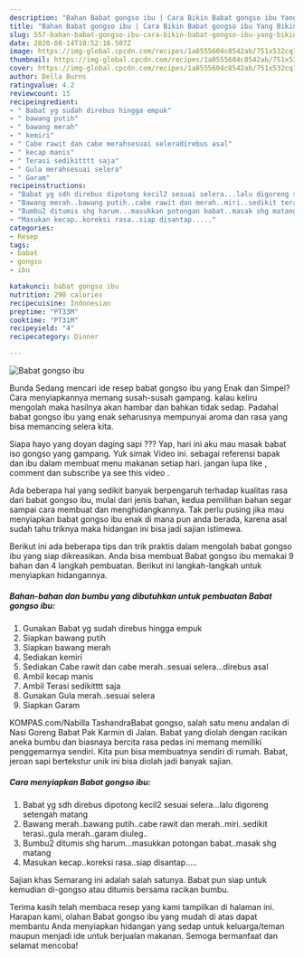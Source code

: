 ```yaml
---
description: "Bahan Babat gongso ibu | Cara Bikin Babat gongso ibu Yang Bikin Ngiler"
title: "Bahan Babat gongso ibu | Cara Bikin Babat gongso ibu Yang Bikin Ngiler"
slug: 557-bahan-babat-gongso-ibu-cara-bikin-babat-gongso-ibu-yang-bikin-ngiler
date: 2020-08-14T10:52:16.507Z
image: https://img-global.cpcdn.com/recipes/1a8555604c8542ab/751x532cq70/babat-gongso-ibu-foto-resep-utama.jpg
thumbnail: https://img-global.cpcdn.com/recipes/1a8555604c8542ab/751x532cq70/babat-gongso-ibu-foto-resep-utama.jpg
cover: https://img-global.cpcdn.com/recipes/1a8555604c8542ab/751x532cq70/babat-gongso-ibu-foto-resep-utama.jpg
author: Della Burns
ratingvalue: 4.2
reviewcount: 15
recipeingredient:
- " Babat yg sudah direbus hingga empuk"
- " bawang putih"
- " bawang merah"
- " kemiri"
- " Cabe rawit dan cabe merahsesuai seleradirebus asal"
- " kecap manis"
- " Terasi sedikitttt saja"
- " Gula merahsesuai selera"
- " Garam"
recipeinstructions:
- "Babat yg sdh direbus dipotong kecil2 sesuai selera...lalu digoreng setengah matang"
- "Bawang merah..bawang putih..cabe rawit dan merah..miri..sedikit terasi..gula merah..garam diuleg.."
- "Bumbu2 ditumis shg harum...masukkan potongan babat..masak shg matang"
- "Masukan kecap..koreksi rasa..siap disantap....."
categories:
- Resep
tags:
- babat
- gongso
- ibu

katakunci: babat gongso ibu 
nutrition: 298 calories
recipecuisine: Indonesian
preptime: "PT33M"
cooktime: "PT31M"
recipeyield: "4"
recipecategory: Dinner

---
```



![Babat gongso ibu](https://img-global.cpcdn.com/recipes/1a8555604c8542ab/751x532cq70/babat-gongso-ibu-foto-resep-utama.jpg)

Bunda Sedang mencari ide resep babat gongso ibu yang Enak dan Simpel? Cara menyiapkannya memang susah-susah gampang. kalau keliru mengolah maka hasilnya akan hambar dan bahkan tidak sedap. Padahal babat gongso ibu yang enak seharusnya mempunyai aroma dan rasa yang bisa memancing selera kita.

Siapa hayo yang doyan daging sapi ??? Yap, hari ini aku mau masak babat iso gongso yang gampang. Yuk simak Video ini. sebagai referensi bapak dan ibu dalam membuat menu makanan setiap hari. jangan lupa like , comment dan subscribe ya see this video .

Ada beberapa hal yang sedikit banyak berpengaruh terhadap kualitas rasa dari babat gongso ibu, mulai dari jenis bahan, kedua pemilihan bahan segar sampai cara membuat dan menghidangkannya. Tak perlu pusing jika mau menyiapkan babat gongso ibu enak di mana pun anda berada, karena asal sudah tahu triknya maka hidangan ini bisa jadi sajian istimewa.


Berikut ini ada beberapa tips dan trik praktis dalam mengolah babat gongso ibu yang siap dikreasikan. Anda bisa membuat Babat gongso ibu memakai 9 bahan dan 4 langkah pembuatan. Berikut ini langkah-langkah untuk menyiapkan hidangannya.

<!--inarticleads1-->

##### Bahan-bahan dan bumbu yang dibutuhkan untuk pembuatan Babat gongso ibu:

1. Gunakan  Babat yg sudah direbus hingga empuk
1. Siapkan  bawang putih
1. Siapkan  bawang merah
1. Sediakan  kemiri
1. Sediakan  Cabe rawit dan cabe merah..sesuai selera...direbus asal
1. Ambil  kecap manis
1. Ambil  Terasi sedikitttt saja
1. Gunakan  Gula merah..sesuai selera
1. Siapkan  Garam


KOMPAS.com/Nabilla TashandraBabat gongso, salah satu menu andalan di Nasi Goreng Babat Pak Karmin di Jalan. Babat yang diolah dengan racikan aneka bumbu dan biasnaya bercita rasa pedas ini memang memiliki penggemarnya sendiri. Kita pun bisa membuatnya sendiri di rumah. Babat, jeroan sapi bertekstur unik ini bisa diolah jadi banyak sajian. 

<!--inarticleads2-->

##### Cara menyiapkan Babat gongso ibu:

1. Babat yg sdh direbus dipotong kecil2 sesuai selera...lalu digoreng setengah matang
1. Bawang merah..bawang putih..cabe rawit dan merah..miri..sedikit terasi..gula merah..garam diuleg..
1. Bumbu2 ditumis shg harum...masukkan potongan babat..masak shg matang
1. Masukan kecap..koreksi rasa..siap disantap.....


Sajian khas Semarang ini adalah salah satunya. Babat pun siap untuk kemudian di-gongso atau ditumis bersama racikan bumbu. 

Terima kasih telah membaca resep yang kami tampilkan di halaman ini. Harapan kami, olahan Babat gongso ibu yang mudah di atas dapat membantu Anda menyiapkan hidangan yang sedap untuk keluarga/teman maupun menjadi ide untuk berjualan makanan. Semoga bermanfaat dan selamat mencoba!
